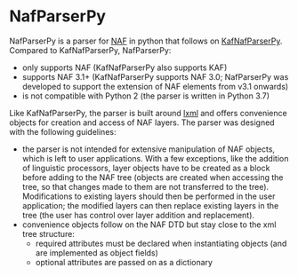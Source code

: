 # NafParserPy
NafParserPy is a parser for [NAF]() in python that follows on [KafNafParserPy]().
Compared to KafNafParserPy, NafParserPy:
* only supports NAF (KafNafParserPy also supports KAF)
* supports NAF 3.1+ (KafNafParserPy supports NAF 3.0; NafParserPy was developed to support the extension of NAF elements 
from v3.1 onwards)
* is not compatible with Python 2 (the parser is written in Python 3.7)

Like KafNafParserPy, the parser is built around [lxml]() and offers convenience objects for 
creation and access of NAF layers. The parser was designed with the following guidelines:
* the parser is not intended for extensive manipulation of NAF objects, which is left to user applications.
With a few exceptions, like the addition of linguistic processors, layer objects have to be created as a block before 
adding to the NAF tree (objects are created when accessing the tree, so that changes made to them are not transferred
to the tree). 
 Modifications to existing layers should then be performed in the user application; the modified layers can then 
 replace existing layers in the tree (the user has control over layer addition and replacement).
* convenience objects follow on the NAF DTD but stay close to the xml tree structure: 
    * required attributes must be declared when instantiating objects (and are implemented as object fields) 
    * optional attributes are passed on as a dictionary


